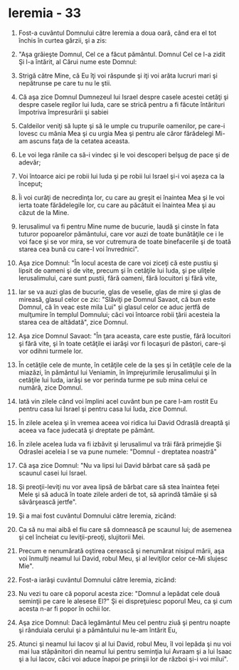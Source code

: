 # Ieremia - 33

1. Fost-a cuvântul Domnului către Ieremia a doua oară, când era el tot închis în curtea gărzii, şi a zis: 

2. "Aşa grăieşte Domnul, Cel ce a făcut pământul. Domnul Cel ce l-a zidit Şi l-a întărit, al Cărui nume este Domnul: 

3. Strigă către Mine, că Eu îţi voi răspunde şi iţi voi arăta lucruri mari şi nepătrunse pe care tu nu le ştii. 

4. Că aşa zice Domnul Dumnezeul lui Israel despre casele acestei cetăţi şi despre casele regilor lui Iuda, care se strică pentru a fi făcute întărituri împotriva împresurării şi sabiei 

5. Caldeilor veniţi să lupte şi să le umple cu trupurile oamenilor, pe care-i lovesc cu mânia Mea şi cu urgia Mea şi pentru ale căror fărădelegi Mi-am ascuns faţa de la cetatea aceasta. 

6. Le voi lega rănile ca să-i vindec şi le voi descoperi belşug de pace şi de adevăr; 

7. Voi întoarce aici pe robii lui Iuda şi pe robii lui Israel şi-i voi aşeza ca la început; 

8. Îi voi curăţi de necredinţa lor, cu care au greşit ei înaintea Mea şi le voi ierta toate fărădelegile lor, cu care au păcătuit ei înaintea Mea şi au căzut de la Mine. 

9. Ierusalimul va fi pentru Mine nume de bucurie, laudă şi cinste în fata tuturor popoarelor pământului, care vor auzi de toate bunătăţile ce i le voi face şi se vor mira, se vor cutremura de toate binefacerile şi de toată starea cea bună cu care-l voi învrednici". 

10. Aşa zice Domnul: "În locul acesta de care voi ziceţi că este pustiu şi lipsit de oameni şi de vite, precum şi în cetăţile lui Iuda, şi pe uliţele Ierusalimului, care sunt pustii, fără oameni, fără locuitori şi fără vite, 

11. Iar se va auzi glas de bucurie, glas de veselie, glas de mire şi glas de mireasă, glasul celor ce zic: "Slăviţi pe Domnul Savaot, că bun este Domnul, că în veac este mila Lui" şi glasul celor ce aduc jertfă de mulţumire în templul Domnului; căci voi întoarce robii ţării acesteia la starea cea de altădată", zice Domnul. 

12. Aşa zice Domnul Savaot: "În ţara aceasta, care este pustie, fără locuitori şi fără vite, şi în toate cetăţile ei iarăşi vor fi locaşuri de păstori, care-şi vor odihni turmele lor. 

13. În cetăţile cele de munte, în cetăţile cele de la şes şi în cetăţile cele de la miazăzi, în pământul lui Veniamin, în împrejurimile Ierusalimului şi în cetăţile lui Iuda, iarăşi se vor perinda turme pe sub mina celui ce numără, zice Domnul. 

14. Iată vin zilele când voi împlini acel cuvânt bun pe care l-am rostit Eu pentru casa lui Israel şi pentru casa lui Iuda, zice Domnul. 

15. În zilele acelea şi în vremea aceea voi ridica lui David Odraslă dreaptă şi aceea va face judecată şi dreptate pe pământ. 

16. În zilele acelea Iuda va fi izbăvit şi Ierusalimul va trăi fără primejdie Şi Odraslei aceleia I se va pune numele: "Domnul - dreptatea noastră" 

17. Că aşa zice Domnul: "Nu va lipsi lui David bărbat care să şadă pe scaunul casei lui Israel. 

18. Şi preoţii-leviţi nu vor avea lipsă de bărbat care să stea înaintea feţei Mele şi să aducă în toate zilele arderi de tot, să aprindă tămâie şi să săvârşească jertfe". 

19. Şi a mai fost cuvântul Domnului către Ieremia, zicând: 

21. Ca să nu mai aibă el fiu care să domnească pe scaunul lui; de asemenea şi cel încheiat cu leviţii-preoţi, slujitorii Mei. 

22. Precum e nenumărată oştirea cerească şi nenumărat nisipul mării, aşa voi înmulţi neamul lui David, robul Meu, şi al leviţilor celor ce-Mi slujesc Mie". 

23. Fost-a iarăşi cuvântul Domnului către Ieremia, zicând: 

24. Nu vezi tu oare că poporul acesta zice: "Domnul a lepădat cele două seminţii pe care le alesese El?" Şi ei dispreţuiesc poporul Meu, ca şi cum acesta n-ar fi popor în ochii lor. 

25. Aşa zice Domnul: Dacă legământul Meu cel pentru ziuă şi pentru noapte şi rânduiala cerului şi a pământului nu le-am întărit Eu, 

26. Atunci şi neamul lui Iacov şi al lui David, robul Meu, îl voi lepăda şi nu voi mai lua stăpânitori din neamul lui pentru seminţia lui Avraam şi a lui Isaac şi a lui Iacov, căci voi aduce înapoi pe prinşii lor de război şi-i voi milui". 

